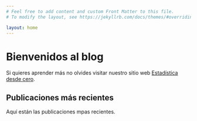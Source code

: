 ```yaml
---
# Feel free to add content and custom Front Matter to this file.
# To modify the layout, see https://jekyllrb.com/docs/themes/#overriding-theme-defaults

layout: home
---
```


# Bienvenidos al blog

Si quieres aprender más no olvides visitar nuestro sitio web [Estadística desde cero](https://franciscoariel.github.io/site/).

## Publicaciones más recientes

Aquí están las publicaciones mpas recientes.
